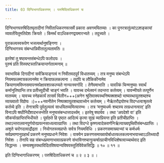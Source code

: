 ```yaml
---
title: 03 दिग्विभागाधिकरणम् । परुषिदिताधिकरणं च

---
```


दिग्विभागपरुषिदितघृतादीनां निवीताधिकरणवत्सर्वे प्रकारा अवगमयितव्याः । का पुनरत्रातुंल्यांऽऽशङ्कायां व्यावर्तयितुमतिदेशः क्रियते । किमर्थं वाऽधिकरणद्वयमारभ्यते । तदुच्यते ।

पुराकल्पस्वरूपेण भजत्यर्थानुषङ्गिणा ।  
दिग्विभागस्य संबन्धान्निवीतातुल्यतामतिः ॥  


इतरेषां तु षष्ठ्यन्तसंबन्धेऽपि फलोदयः ।  
पुरुषं प्रति विस्पष्टस्तत्क्रियान्तर्गतात्मनाम् ॥  


स्वाभाविकं दिगादीनां सर्वक्रियाङ्गत्वं न निवीतवदपूर्वं विधातव्यम् । तत्र मनुष्य संबन्धेऽपि नियमफलमात्रकल्पनमेव न क्रियाफलकल्पना । तदपि च लौकिकीनामेव क्रियाणामविघ्नसमापनमपेक्षावशात्कल्प्यते नान्यत्स्वर्गादि । तेनैवमाभाति । यावत्किं चिन्मनुष्याः स्वार्थं कर्मानुतिष्ठन्ति तत्र प्रतीच्युदीची चाङ्गं भवति । यावच्च दर्भलवनं तदन्तरा कर्तव्यम् । यावन्मीयते तत्पूर्णेन मातव्यम् । यावच्च स्नेहकार्यं तत्सर्वं विलीन+++(अनेन श्रुतिवाक्यस्थनिष्पक्वशब्दो भाष्यस्थायुतशब्दश्च व्याख्यातो विज्ञेयः ।)+++नवनीतेन निष्पक्वायुतशब्दवाच्येन कर्तव्यम् । नैर्ऋतरौद्रयोश्च विदग्धत्वाश्रृतत्वे कर्तव्ये इति । तेनात्रापि पूर्वतुल्यत्वं साधयितव्यमित्यारम्भः । तत्र ‘मनुष्यधर्मः शब्दस्य तत्प्रधानत्वात्’ इति विनाऽपि षष्ठीनिर्देशादभजन्तेति मनुष्यसंबन्धात्तादर्थ्यम् । इतरेषु षष्ठ्येव । तथा ‘अपदेशो वा’ इति सौकर्यात्प्राप्तिरभिधीयते । पूर्वाह्ते हि पृष्ठत आदित्यं कृत्वा सुखं व्याप्रियन्त इति प्रतीचीप्राप्तिः । तथाऽन्तरालवनपूर्णयोरप्रयत्नसाध्यत्वात्प्राप्तिः । तथा विदग्धे कृष्णत्वादेकवर्णनिर्ऋत्याख्यपृथिवीसंबन्धप्राप्तिः । अशृते चरोगदत्वाद्रौद्रता । नियोगतस्त्वप्राप्तेः सर्वत्र नियमविधिः । प्रकरणसमाख्याभ्यां च कर्मधर्मः सर्वप्रमाणानुग्रहार्थं प्रकरणे मनुष्यप्रधाने निवेशः । वाक्येन प्रकरणसमाख्ययोर्बाधात्फलकल्पनाभयाच्चाऽऽतिथ्यादौ निवेशः । तेनापि सह संबन्धप्रमाणाभावात्प्रकरणे संभाविनश्चानुत्कर्षात्प्राचीनविधिशेषत्वाच्चार्थवाद इति सिद्धान्तः । सम्यक्श्रुतयथाविदितविषयान्यविषयस्तुतिविवेकसिद्धिः ॥ १० ॥ ११ ॥

इति दिग्विभागाधिकरणम् । परुषिदिताधिकरणं च ॥ २ ॥ ३ ॥ ।
